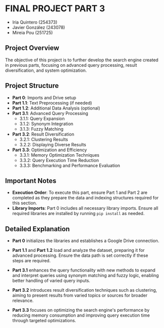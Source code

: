 # FINAL PROJECT PART 3

- Iria Quintero (254373)
- Javier González (243078)
- Mireia Pou (251725)

## Project Overview

The objective of this project is to further develop the search engine created in previous parts, focusing on advanced query processing, result diversification, and system optimization.

## Project Structure

- **Part 0**: Imports and Drive setup
- **Part 1.1**: Text Preprocessing (if needed)
- **Part 1.2**: Additional Data Analysis (optional)
- **Part 3.1**: Advanced Query Processing
  - 3.1.1: Query Expansion
  - 3.1.2: Synonym Integration
  - 3.1.3: Fuzzy Matching
- **Part 3.2**: Result Diversification
  - 3.2.1: Clustering Results
  - 3.2.2: Displaying Diverse Results
- **Part 3.3**: Optimization and Efficiency
  - 3.3.1: Memory Optimization Techniques
  - 3.3.2: Query Execution Time Reduction
  - 3.3.3: Benchmarking and Performance Evaluation

## Important Notes

- **Execution Order**: To execute this part, ensure Part 1 and Part 2 are completed as they prepare the data and indexing structures required for this section.
- **Library Imports**: Part 0 includes all necessary library imports. Ensure all required libraries are installed by running `pip install` as needed.
  
## Detailed Explanation

- **Part 0** initializes the libraries and establishes a Google Drive connection.
  
- **Part 1.1** and **Part 1.2** load and analyze the dataset, preparing it for advanced processing. Ensure the data path is set correctly if these steps are required.

- **Part 3.1** enhances the query functionality with new methods to expand and interpret queries using synonym matching and fuzzy logic, enabling better handling of varied query inputs.

- **Part 3.2** introduces result diversification techniques such as clustering, aiming to present results from varied topics or sources for broader relevance.

- **Part 3.3** focuses on optimizing the search engine's performance by reducing memory consumption and improving query execution time through targeted optimizations.
